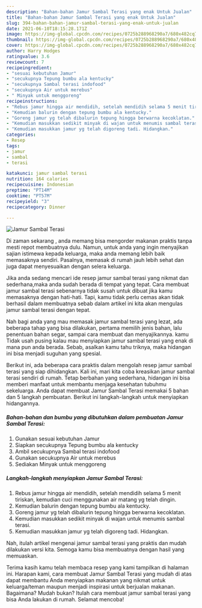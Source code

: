 ```yaml
---
description: "Bahan-bahan Jamur Sambal Terasi yang enak Untuk Jualan"
title: "Bahan-bahan Jamur Sambal Terasi yang enak Untuk Jualan"
slug: 394-bahan-bahan-jamur-sambal-terasi-yang-enak-untuk-jualan
date: 2021-06-10T18:15:28.171Z
image: https://img-global.cpcdn.com/recipes/0725b288968290a7/680x482cq70/jamur-sambal-terasi-foto-resep-utama.jpg
thumbnail: https://img-global.cpcdn.com/recipes/0725b288968290a7/680x482cq70/jamur-sambal-terasi-foto-resep-utama.jpg
cover: https://img-global.cpcdn.com/recipes/0725b288968290a7/680x482cq70/jamur-sambal-terasi-foto-resep-utama.jpg
author: Harry Hodges
ratingvalue: 3.6
reviewcount: 7
recipeingredient:
- "sesuai kebutuhan Jamur"
- "secukupnya Tepung bumbu ala kentucky"
- "secukupnya Sambal terasi indofood"
- "secukupnya Air untuk merebus"
- " Minyak untuk menggoreng"
recipeinstructions:
- "Rebus jamur hingga air mendidih, setelah mendidih selama 5 menit tiriskan, kemudian cuci menggunakan air matang yg telah dingin."
- "Kemudian balurin dengan tepung bumbu ala kentucky."
- "Goreng jamur yg telah dibalurin tepung hingga berwarna kecoklatan."
- "Kemudian masukkan sedikit minyak di wajan untuk menumis sambal terasi."
- "Kemudian masukkan jamur yg telah digoreng tadi. Hidangkan."
categories:
- Resep
tags:
- jamur
- sambal
- terasi

katakunci: jamur sambal terasi 
nutrition: 164 calories
recipecuisine: Indonesian
preptime: "PT14M"
cooktime: "PT57M"
recipeyield: "3"
recipecategory: Dinner

---
```



![Jamur Sambal Terasi](https://img-global.cpcdn.com/recipes/0725b288968290a7/680x482cq70/jamur-sambal-terasi-foto-resep-utama.jpg)

Di zaman  sekarang , anda memang bisa mengorder makanan praktis tanpa mesti repot membuatnya dulu. Namun, untuk anda yang ingin menyajikan sajian istimewa kepada keluarga, maka anda memang lebih baik memasaknya sendiri. Pasalnya, memasak di rumah jauh lebih sehat dan juga dapat menyesuaikan dengan selera keluarga.

Jika anda sedang mencari ide resep jamur sambal terasi yang nikmat dan sederhana,maka anda sudah berada di tempat yang tepat. Cara membuat jamur sambal terasi  sebenarnya tidak susah untuk dibuat jika kamu memasaknya dengan hati-hati. Tapi, kamu tidak perlu cemas akan tidak berhasil dalam membuatnya 
sebab dalam artikel ini kita akan mengulas jamur sambal terasi dengan tepat.  



Nah bagi anda yang mau memasak jamur sambal terasi yang lezat, ada beberapa tahap yang bisa dilakukan, pertama memilih jenis bahan, lalu penentuan bahan segar, sampai cara membuat dan menyajikannya. kamu Tidak usah pusing kalau mau menyiapkan jamur sambal terasi yang enak di mana pun anda berada. Sebab, asalkan kamu  tahu triknya, maka hidangan ini bisa menjadi suguhan yang spesial.

Berikut ini, ada beberapa cara praktis  dalam mengolah resep jamur sambal terasi yang siap dihidangkan. Kali ini, mari kita coba kreasikan jamur sambal terasi sendiri di rumah. Tetap berbahan yang sederhana, hidangan ini bisa memberi manfaat untuk membantu menjaga kesehatan tubuhmu sekeluarga. Anda dapat membuat Jamur Sambal Terasi memakai 5 bahan dan 5 langkah pembuatan. Berikut ini langkah-langkah untuk menyiapkan hidangannya.

<!--inarticleads1-->

##### Bahan-bahan dan bumbu yang dibutuhkan dalam pembuatan Jamur Sambal Terasi:

1. Gunakan sesuai kebutuhan Jamur
1. Siapkan secukupnya Tepung bumbu ala kentucky
1. Ambil secukupnya Sambal terasi indofood
1. Gunakan secukupnya Air untuk merebus
1. Sediakan  Minyak untuk menggoreng




<!--inarticleads2-->

##### Langkah-langkah menyiapkan Jamur Sambal Terasi:

1. Rebus jamur hingga air mendidih, setelah mendidih selama 5 menit tiriskan, kemudian cuci menggunakan air matang yg telah dingin.
1. Kemudian balurin dengan tepung bumbu ala kentucky.
1. Goreng jamur yg telah dibalurin tepung hingga berwarna kecoklatan.
1. Kemudian masukkan sedikit minyak di wajan untuk menumis sambal terasi.
1. Kemudian masukkan jamur yg telah digoreng tadi. Hidangkan.




Nah, itulah artikel mengenai  jamur sambal terasi  yang praktis dan mudah dilakukan versi kita. Semoga kamu bisa membuatnya dengan hasil yang memuaskan. 

Terima kasih kamu telah membaca resep yang kami tampilkan di halaman ini. Harapan kami, cara membuat  Jamur Sambal Terasi yang mudah di atas dapat membantu Anda menyiapkan makanan yang nikmat untuk keluarga/teman maupun menjadi inspirasi untuk berjualan makanan. Bagaimana? Mudah bukan? Itulah cara membuat jamur sambal terasi yang bisa Anda lakukan di rumah. Selamat mencoba!

